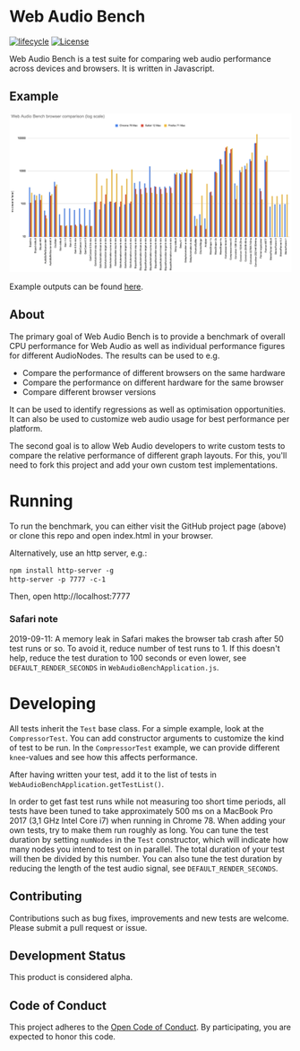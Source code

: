 # Web Audio Bench

[![lifecycle](https://img.shields.io/badge/lifecycle-alpha-blue.svg)](https://img.shields.io/badge/lifecycle-alpha-blue.svg)
[![License](https://img.shields.io/github/license/spotify/apollo.svg)](LICENSE.txt)

Web Audio Bench is a test suite for comparing web audio performance across devices and browsers. It is written in Javascript.

## Example

![Example Graph](doc/example_graph.png)

Example outputs can be found [here](doc/Example.md).

## About

The primary goal of Web Audio Bench is to provide a benchmark of overall CPU performance for Web Audio as well as individual performance figures for different AudioNodes. The results can be used to e.g.

* Compare the performance of different browsers on the same hardware
* Compare the performance on different hardware for the same browser
* Compare different browser versions

It can be used to identify regressions as well as optimisation opportunities. It can also be used to customize web audio usage for best performance per platform.

The second goal is to allow Web Audio developers to write custom tests to compare the relative performance of different graph layouts. For this, you'll need to fork this project and add your own
custom test implementations.

# Running

To run the benchmark, you can either visit the GitHub project page (above) or clone this repo and open index.html in your browser.

Alternatively, use an http server, e.g.:

    npm install http-server -g
    http-server -p 7777 -c-1
    
Then, open http://localhost:7777

### Safari note

2019-09-11: A memory leak in Safari makes the browser tab crash after 50 test runs or so. To avoid it, reduce number of test runs to 1. If this doesn't help, reduce the test duration to 100 seconds or
even lower, see `DEFAULT_RENDER_SECONDS` in `WebAudioBenchApplication.js`.

# Developing

All tests inherit the `Test` base class. For a simple example, look at the `CompressorTest`. You can add constructor arguments to customize the kind of test to be run. In the `CompressorTest`
example, we can provide different `knee`-values and see how this affects performance.

After having written your test, add it to the list of tests in `WebAudioBenchApplication.getTestList()`.

In order to get fast test runs while not measuring too short time periods, all tests have been tuned to take approximately 500 ms on a MacBook Pro 2017 (3,1 GHz Intel Core i7) when running in Chrome 78. When adding your
own tests, try to make them run roughly as long. You can tune the test duration by setting `numNodes` in the `Test` constructor, which will indicate how many
nodes you intend to test on in parallel. The total duration of your test will then be divided by this number. You can also tune the test duration by reducing the length of the test audio signal, see
`DEFAULT_RENDER_SECONDS`.

## Contributing

Contributions such as bug fixes, improvements and new tests are welcome. Please submit a pull request or issue.

## Development Status

This product is considered alpha.

## Code of Conduct

This project adheres to the [Open Code of Conduct][code-of-conduct]. By participating, you are expected to honor this code.

[code-of-conduct]: https://github.com/spotify/code-of-conduct/blob/master/code-of-conduct.md
